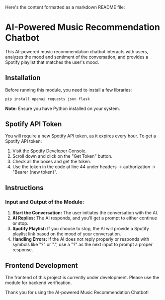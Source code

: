 Here's the content formatted as a markdown README file:

# AI-Powered Music Recommendation Chatbot

This AI-powered music recommendation chatbot interacts with users, analyzes the mood and sentiment of the conversation, and provides a Spotify playlist that matches the user's mood.

## Installation

Before running this module, you need to install a few libraries:

```bash
pip install openai requests json flask
```

**Note:** Ensure you have Python installed on your system.

## Spotify API Token

You will require a new Spotify API token, as it expires every hour. To get a Spotify API token:

1. Visit the Spotify Developer Console.
2. Scroll down and click on the "Get Token" button.
3. Check all the boxes and get the token.
4. Use the token in the code at line 44 under headers -> authorization -> "Bearer {new token}".

## Instructions

### Input and Output of the Module:

1. **Start the Conversation:** The user initiates the conversation with the AI.
2. **AI Replies:** The AI responds, and you'll get a prompt to either continue or stop.
3. **Spotify Playlist:** If you choose to stop, the AI will provide a Spotify playlist link based on the mood of your conversation.
4. **Handling Errors:** If the AI does not reply properly or responds with symbols like "?" or ".", use a "?" as the next input to prompt a proper response.

## Frontend Development

The frontend of this project is currently under development. Please use the module for backend verification.

Thank you for using the AI-powered Music Recommendation Chatbot!